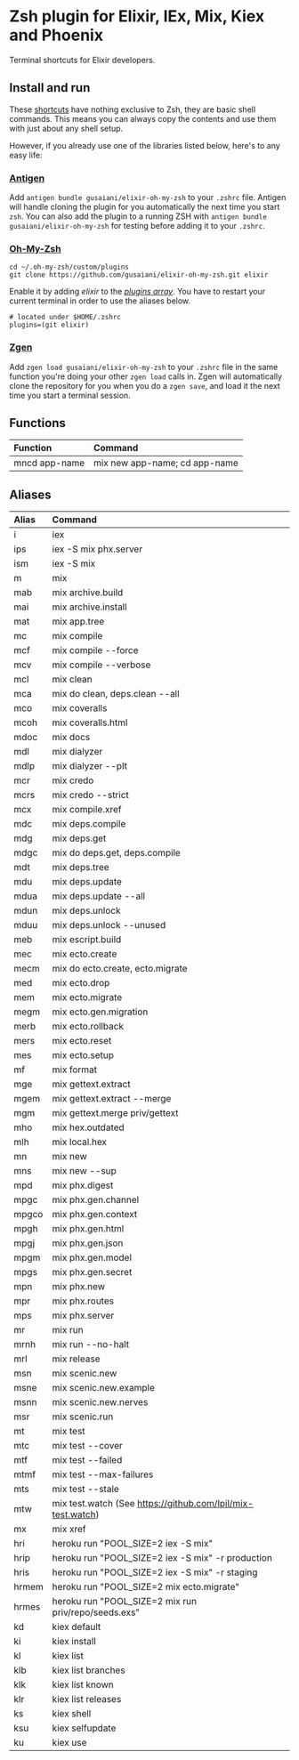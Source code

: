 # Zsh plugin for Elixir, IEx, Mix, Kiex and Phoenix

Terminal shortcuts for Elixir developers.

## Install and run

These [shortcuts](https://github.com/gusaiani/elixir-oh-my-zsh/blob/master/elixir.plugin.zsh) have nothing exclusive to Zsh, they are basic shell commands. This means you can always copy the contents and use them with just about any shell setup.

However, if you already use one of the libraries listed below, here's to any easy life:

### [Antigen](https://github.com/zsh-users/antigen)

Add `antigen bundle gusaiani/elixir-oh-my-zsh` to your `.zshrc` file. Antigen will handle cloning the plugin for you automatically the next time you start `zsh`. You can also add the plugin to a running ZSH with `antigen bundle gusaiani/elixir-oh-my-zsh` for testing before adding it to your `.zshrc`.

### [Oh-My-Zsh](http://ohmyz.sh/)

```
cd ~/.oh-my-zsh/custom/plugins
git clone https://github.com/gusaiani/elixir-oh-my-zsh.git elixir
```

Enable it by adding _elixir_ to the [_plugins array_](https://github.com/robbyrussell/oh-my-zsh/blob/master/templates/zshrc.zsh-template#L66).
You have to restart your current terminal in order to use the aliases below.
```
# located under $HOME/.zshrc
plugins=(git elixir)
```

### [Zgen](https://github.com/tarjoilija/zgen)

Add `zgen load gusaiani/elixir-oh-my-zsh` to your `.zshrc` file in the same function you're doing your other `zgen load` calls in. Zgen will automatically clone the repository for you when you do a `zgen save`, and load it the next time you start a terminal session.

## Functions

| Function                 | Command
| :------------------------| :--------------------------------
| mncd app-name            | mix new app-name; cd app-name

## Aliases

| Alias                    | Command
| :------------------------| :--------------------------------
| i                        | iex
| ips                      | iex -S mix phx.server
| ism                      | iex -S mix
| m                        | mix
| mab                      | mix archive.build
| mai                      | mix archive.install
| mat                      | mix app.tree
| mc                       | mix compile
| mcf                      | mix compile --force
| mcv                      | mix compile --verbose
| mcl                      | mix clean
| mca                      | mix do clean, deps.clean --all
| mco                      | mix coveralls
| mcoh                     | mix coveralls.html
| mdoc                     | mix docs
| mdl                      | mix dialyzer
| mdlp                     | mix dialyzer --plt
| mcr                      | mix credo
| mcrs                     | mix credo --strict
| mcx                      | mix compile.xref
| mdc                      | mix deps.compile
| mdg                      | mix deps.get
| mdgc                     | mix do deps.get, deps.compile
| mdt                      | mix deps.tree
| mdu                      | mix deps.update
| mdua                     | mix deps.update --all
| mdun                     | mix deps.unlock
| mduu                     | mix deps.unlock --unused
| meb                      | mix escript.build
| mec                      | mix ecto.create
| mecm                     | mix do ecto.create, ecto.migrate
| med                      | mix ecto.drop
| mem                      | mix ecto.migrate
| megm                     | mix ecto.gen.migration
| merb                     | mix ecto.rollback
| mers                     | mix ecto.reset
| mes                      | mix ecto.setup
| mf                       | mix format
| mge                      | mix gettext.extract
| mgem                     | mix gettext.extract --merge
| mgm                      | mix gettext.merge priv/gettext
| mho                      | mix hex.outdated
| mlh                      | mix local.hex
| mn                       | mix new
| mns                      | mix new --sup
| mpd                      | mix phx.digest
| mpgc                     | mix phx.gen.channel
| mpgco                    | mix phx.gen.context
| mpgh                     | mix phx.gen.html
| mpgj                     | mix phx.gen.json
| mpgm                     | mix phx.gen.model
| mpgs                     | mix phx.gen.secret
| mpn                      | mix phx.new
| mpr                      | mix phx.routes
| mps                      | mix phx.server
| mr                       | mix run
| mrnh                     | mix run --no-halt
| mrl                      | mix release
| msn                      | mix scenic.new
| msne                     | mix scenic.new.example
| msnn                     | mix scenic.new.nerves
| msr                      | mix scenic.run
| mt                       | mix test
| mtc                      | mix test --cover
| mtf                      | mix test --failed
| mtmf                     | mix test --max-failures
| mts                      | mix test --stale
| mtw                      | mix test.watch (See https://github.com/lpil/mix-test.watch)
| mx                       | mix xref
| hri                      | heroku run "POOL_SIZE=2 iex -S mix"
| hrip                     | heroku run "POOL_SIZE=2 iex -S mix" -r production
| hris                     | heroku run "POOL_SIZE=2 iex -S mix" -r staging
| hrmem                    | heroku run "POOL_SIZE=2 mix ecto.migrate"
| hrmes                    | heroku run "POOL_SIZE=2 mix run priv/repo/seeds.exs"
| kd                       | kiex default
| ki                       | kiex install
| kl                       | kiex list
| klb                      | kiex list branches
| klk                      | kiex list known
| klr                      | kiex list releases
| ks                       | kiex shell
| ksu                      | kiex selfupdate
| ku                       | kiex use
